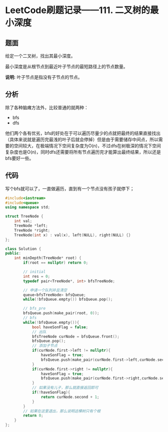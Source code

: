 # LeetCode刷题记录——111. 二叉树的最小深度

## 题面



给定一个二叉树，找出其最小深度。

最小深度是从根节点到最近叶子节点的最短路径上的节点数量。

**说明:** 叶子节点是指没有子节点的节点。



## 分析

除了各种脑瘫方法外，比较普通的就两种：

- bfs
- dfs

他们两个各有优劣，bfs的好处在于可以遍历尽量少的点就把最终的结果直接找出（具体来说就是遍历完最浅的叶子后就会停掉）但是由于需要储存中间点，所以需要的空间较大，在极端情况下空间复杂度为O(n)，不过dfs在树极深的情况下空间复杂度也是O(n)，同时dfs还需要将所有节点遍历完才能算出最终结果，所以还是bfs要好一些。



## 代码

写个bfs就可以了，一直做遍历，直到有一个节点没有孩子就停下；

```C++
#include<iostream>
#include<queue>
using namespace std;

struct TreeNode {
    int val;
    TreeNode *left;
    TreeNode *right;
    TreeNode(int x) : val(x), left(NULL), right(NULL) {}
};

class Solution {
public:
    int minDepth(TreeNode* root) {
        if(root == nullptr) return 0;

        // initial
        int res = 0;
        typedef pair<TreeNode*, int> bfsTreeNode;

        // 申请一个队列并且清空
        queue<bfsTreeNode> bfsQueue;
        while(!bfsQueue.empty()) bfsQueue.pop();

        // bfs_pre
        bfsQueue.push(make_pair(root, 0));
        // bfs
        while(!bfsQueue.empty()){
            bool haveSonFlag = false;
            // 出队
            bfsTreeNode curNode = bfsQueue.front();
            bfsQueue.pop();
            // 添加子节点
            if(curNode.first->left != nullptr){
                haveSonFlag = true;
                bfsQueue.push(make_pair(curNode.first->left,curNode.second + 1));
            }
            if(curNode.first->right != nullptr){
                haveSonFlag = true;
                bfsQueue.push(make_pair(curNode.first->right,curNode.second + 1));
            }
            // 如果没有儿子，那么就直接返回即可
            if(!haveSonFlag){
                return curNode.second + 1;
            }
        }
        // 如果在这里退出，那么说明这棵树只有个根
        return 0;
    }
};
```

